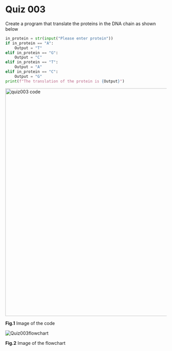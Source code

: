 # Quiz 003
Create a program that translate the proteins in the DNA chain as shown below

```.py
in_protein = str(input("Please enter protein"))
if in_protein == "A":
    Output = "T"
elif in_protein == "G":
    Output = "C"
elif in_protein == "T":
    Output = "A"
elif in_protein == "C":
    Output = "G"
print(f"The translation of the protein is {Output}")
```

<img width="712" alt="quiz003 code" src="https://user-images.githubusercontent.com/112055062/188457668-018c81f8-8a96-40bb-9adc-b1103f32b21b.png">

**Fig.1** Image of the code

![Quiz003flowchart](https://user-images.githubusercontent.com/112055062/188461460-23a096d7-92db-443b-bca3-0d378f0b9973.jpeg)

**Fig.2** Image of the flowchart
